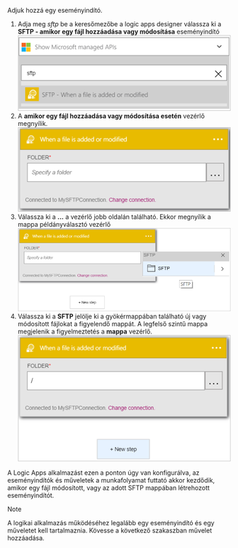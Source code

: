 Adjuk hozzá egy eseményindító.

1. Adja meg *sftp* be a keresőmezőbe a logic apps designer válassza ki a **SFTP - amikor egy fájl hozzáadása vagy módosítása** eseményindító   
   ![SFTP eseményindító kép 1](./media/connectors-create-api-sftp/trigger-1.png)  
2. A **amikor egy fájl hozzáadása vagy módosítása esetén** vezérlő megnyílik.  
   ![SFTP eseményindító kép 2](./media/connectors-create-api-sftp/trigger-2.png)  
3. Válassza ki a **...**  a vezérlő jobb oldalán található. Ekkor megnyílik a mappa példányválasztó vezérlő  
   ![SFTP eseményindító kép 3](./media/connectors-create-api-sftp/action-1.png)  
4. Válassza ki a **SFTP** jelölje ki a gyökérmappában található új vagy módosított fájlokat a figyelendő mappát. A legfelső szintű mappa megjelenik a figyelmeztetés a **mappa** vezérlő.  
   ![SFTP eseményindító kép 4](./media/connectors-create-api-sftp/action-2.png)   

A Logic Apps alkalmazást ezen a ponton úgy van konfigurálva, az eseményindítók és műveletek a munkafolyamat futtató akkor kezdődik, amikor egy fájl módosított, vagy az adott SFTP mappában létrehozott eseményindítót. 

> [!NOTE]
> A logikai alkalmazás működéséhez legalább egy eseményindító és egy műveletet kell tartalmaznia. Kövesse a következő szakaszban művelet hozzáadása.  
> 
> 


